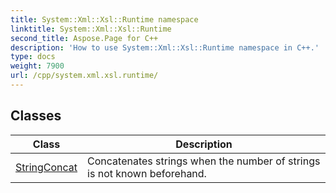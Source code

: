 ```yaml
---
title: System::Xml::Xsl::Runtime namespace
linktitle: System::Xml::Xsl::Runtime
second_title: Aspose.Page for C++
description: 'How to use System::Xml::Xsl::Runtime namespace in C++.'
type: docs
weight: 7900
url: /cpp/system.xml.xsl.runtime/
---
```




## Classes

| Class | Description |
| --- | --- |
| [StringConcat](./stringconcat/) | Concatenates strings when the number of strings is not known beforehand. |
